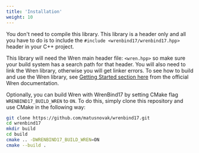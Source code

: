 ```yaml
---
title: 'Installation'
weight: 10
---
```


You don't need to compile this library. This library is a header only and all you have to do is to include the `#include <wrenbind17/wrenbind17.hpp>` header in your C++ project. 

This library will need the Wren main header file: `<wren.hpp>` so make sure your build system has a search path for that header. You will also need to link the Wren library, otherwise you will get linker errors. To see how to build and use the Wren library, see [Getting Started section here](http://wren.io/getting-started.html) from the official Wren documentation.

Optionally, you can build Wren with WrenBind17 by setting CMake flag `WRENBIND17_BUILD_WREN` to `ON`. To do this, simply clone this repository and use CMake in the following way:

```bash
git clone https://github.com/matusnovak/wrenbind17.git
cd wrenbind17
mkdir build
cd build
cmake .. -DWRENBIND17_BUILD_WREN=ON
cmake --build .
```
